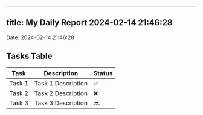 
---
title: My Daily Report 2024-02-14 21:46:28
---

Date: 2024-02-14 21:46:28

## Tasks Table

| Task | Description | Status |
|------|-------------|--------|
| Task 1 | Task 1 Description | ✅ |
| Task 2 | Task 2 Description | ❌ |
| Task 3 | Task 3 Description | 🔜 |
